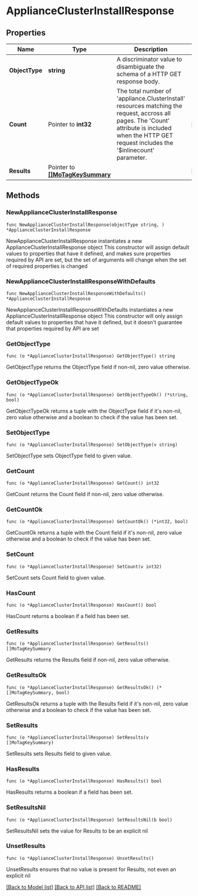 # ApplianceClusterInstallResponse

## Properties

Name | Type | Description | Notes
------------ | ------------- | ------------- | -------------
**ObjectType** | **string** | A discriminator value to disambiguate the schema of a HTTP GET response body. | 
**Count** | Pointer to **int32** | The total number of &#39;appliance.ClusterInstall&#39; resources matching the request, accross all pages. The &#39;Count&#39; attribute is included when the HTTP GET request includes the &#39;$inlinecount&#39; parameter. | [optional] 
**Results** | Pointer to [**[]MoTagKeySummary**](MoTagKeySummary.md) |  | [optional] 

## Methods

### NewApplianceClusterInstallResponse

`func NewApplianceClusterInstallResponse(objectType string, ) *ApplianceClusterInstallResponse`

NewApplianceClusterInstallResponse instantiates a new ApplianceClusterInstallResponse object
This constructor will assign default values to properties that have it defined,
and makes sure properties required by API are set, but the set of arguments
will change when the set of required properties is changed

### NewApplianceClusterInstallResponseWithDefaults

`func NewApplianceClusterInstallResponseWithDefaults() *ApplianceClusterInstallResponse`

NewApplianceClusterInstallResponseWithDefaults instantiates a new ApplianceClusterInstallResponse object
This constructor will only assign default values to properties that have it defined,
but it doesn't guarantee that properties required by API are set

### GetObjectType

`func (o *ApplianceClusterInstallResponse) GetObjectType() string`

GetObjectType returns the ObjectType field if non-nil, zero value otherwise.

### GetObjectTypeOk

`func (o *ApplianceClusterInstallResponse) GetObjectTypeOk() (*string, bool)`

GetObjectTypeOk returns a tuple with the ObjectType field if it's non-nil, zero value otherwise
and a boolean to check if the value has been set.

### SetObjectType

`func (o *ApplianceClusterInstallResponse) SetObjectType(v string)`

SetObjectType sets ObjectType field to given value.


### GetCount

`func (o *ApplianceClusterInstallResponse) GetCount() int32`

GetCount returns the Count field if non-nil, zero value otherwise.

### GetCountOk

`func (o *ApplianceClusterInstallResponse) GetCountOk() (*int32, bool)`

GetCountOk returns a tuple with the Count field if it's non-nil, zero value otherwise
and a boolean to check if the value has been set.

### SetCount

`func (o *ApplianceClusterInstallResponse) SetCount(v int32)`

SetCount sets Count field to given value.

### HasCount

`func (o *ApplianceClusterInstallResponse) HasCount() bool`

HasCount returns a boolean if a field has been set.

### GetResults

`func (o *ApplianceClusterInstallResponse) GetResults() []MoTagKeySummary`

GetResults returns the Results field if non-nil, zero value otherwise.

### GetResultsOk

`func (o *ApplianceClusterInstallResponse) GetResultsOk() (*[]MoTagKeySummary, bool)`

GetResultsOk returns a tuple with the Results field if it's non-nil, zero value otherwise
and a boolean to check if the value has been set.

### SetResults

`func (o *ApplianceClusterInstallResponse) SetResults(v []MoTagKeySummary)`

SetResults sets Results field to given value.

### HasResults

`func (o *ApplianceClusterInstallResponse) HasResults() bool`

HasResults returns a boolean if a field has been set.

### SetResultsNil

`func (o *ApplianceClusterInstallResponse) SetResultsNil(b bool)`

 SetResultsNil sets the value for Results to be an explicit nil

### UnsetResults
`func (o *ApplianceClusterInstallResponse) UnsetResults()`

UnsetResults ensures that no value is present for Results, not even an explicit nil

[[Back to Model list]](../README.md#documentation-for-models) [[Back to API list]](../README.md#documentation-for-api-endpoints) [[Back to README]](../README.md)


